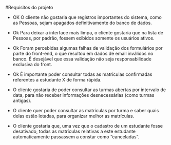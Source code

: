 #Requisitos do projeto

- OK O cliente não gostaria que registros importantes do sistema, como as Pessoas, sejam apagados definitivamente do banco de dados.

- Ok Para deixar a interface mais limpa, o cliente gostaria que na lista de Pessoas, por padrão, fossem exibidos somente os usuários ativos.

- Ok Foram percebidas algumas falhas de validação dos formulários por parte do front-end, o que resultou em dados de email inválidos no banco. É desejável que essa validação não seja responsabilidade exclusiva do front.

- Ok É importante poder consultar todas as matrículas confirmadas referentes a estudante X de forma rápida.

- O cliente gostaria de poder consultar as turmas abertas por intervalo de data, para não receber informações desnecessárias (como turmas antigas).

- O cliente quer poder consultar as matrículas por turma e saber quais delas estão lotadas, para organizar melhor as matrículas.

- O cliente gostaria que, uma vez que o cadastro de um estudante fosse desativado, todas as matrículas relativas a este estudante automaticamente passassem a constar como “canceladas”.
